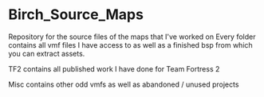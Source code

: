 # Birch_Source_Maps
Repository for the source files of the maps that I've worked on Every folder contains all vmf files I have access to as well as a finished bsp from which you can extract assets.

TF2 contains all published work I have done for Team Fortress 2

Misc contains other odd vmfs as well as abandoned / unused projects
